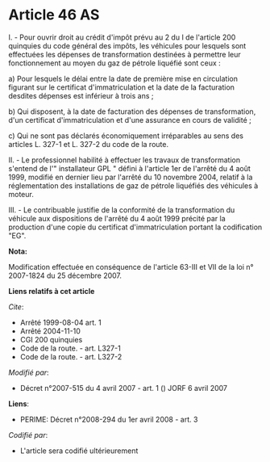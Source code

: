 # Article 46 AS

I. - Pour ouvrir droit au crédit d'impôt prévu au 2 du I de l'article 200 quinquies du code général des impôts, les véhicules
pour lesquels sont effectuées les dépenses de transformation destinées à permettre leur fonctionnement au moyen du gaz de
pétrole liquéfié sont ceux :

a) Pour lesquels le délai entre la date de première mise en circulation figurant sur le certificat d'immatriculation et la
date de la facturation desdites dépenses est inférieur à trois ans ;

b) Qui disposent, à la date de facturation des dépenses de transformation, d'un certificat d'immatriculation et d'une
assurance en cours de validité ;

c) Qui ne sont pas déclarés économiquement irréparables au sens des articles L. 327-1 et L. 327-2 du code de la route.

II. - Le professionnel habilité à effectuer les travaux de transformation s'entend de l'" installateur GPL " défini à
l'article 1er de l'arrêté du 4 août 1999, modifié en dernier lieu par l'arrêté du 10 novembre 2004, relatif à la
réglementation des installations de gaz de pétrole liquéfiés des véhicules à moteur.

III. - Le contribuable justifie de la conformité de la transformation du véhicule aux dispositions de l'arrêté du 4 août 1999
précité par la production d'une copie du certificat d'immatriculation portant la codification "EG".

**Nota:**

Modification effectuée en conséquence de l'article 63-III et VII de la loi n° 2007-1824 du 25 décembre 2007.

**Liens relatifs à cet article**

_Cite_:

  - Arrêté 1999-08-04 art. 1
  - Arrêté 2004-11-10
  - CGI 200 quinquies
  - Code de la route. - art. L327-1
  - Code de la route. - art. L327-2

_Modifié par_:

  - Décret n°2007-515 du 4 avril 2007 - art. 1 () JORF 6 avril 2007

**Liens**:

  - PERIME: Décret n°2008-294 du 1er avril 2008 - art. 3

_Codifié par_:

  - L'article sera codifié ultérieurement
